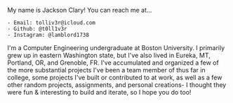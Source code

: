 My name is Jackson Clary!
  You can reach me at...
  
    - Email: tolliv3r@icloud.com
    - Github: @t0ll1v3r
    - Instagram: @lamblord1738

I'm a Computer Engineering undergraduate at Boston University. I primarily grew up in eastern Washington state, but I've also lived in Eureka, MT, Portland, OR, and Grenoble, FR. I've accumulated and organized a few of the more substantial projects I've been a team member of thus far in college, some projects I've built or contributed to at work, as well as a few other random projects, assignments, and personal creations- I thought they were fun & interesting to build and iterate, so I hope you do too!
